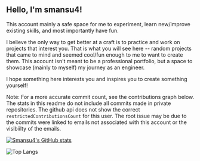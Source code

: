 ## Hello, I'm smansu4!

This account mainly a safe space for me to experiment, learn new/improve existing skills, and most importantly have fun. 

I believe the only way to get better at a craft is to practice and work on projects that interest you. That is what you will see here -- random projects that came to mind and seemed cool/fun enough to me to want to create them. This account isn't meant to be a professional portfolio, but a space to showcase (mainly to myself) my journey as an engineer. 

I hope something here interests you and inspires you to create something yourself!


<!--
https://vercel.com/smansu4s-projects/github-readme-stats/7mCBz1bFzXLev4uAJyhnSNSYXXZG for running instance.
If the stats stopp showing, check if the token has expired in settings; May need to update token in vercel and redeploy. 
-->

Note: For a more accurate commit count, see the contributions graph below. The stats in this readme do not include all commits made in private repositories. The github api does not show the correct `restrictedContributionsCount` for this user. The root issue may be due to the commits were linked to emails not associated with this account or the visibiilty of the emails. 

[![Smansu4's GitHub stats](https://github-readme-stats-smansu4s-projects.vercel.app/api?username=smansu4&show_icons=true&include_all_commits=true&count_private=true"
)](https://github.com/smansu4/github-readme-stats)

![Top Langs](https://github-readme-stats-smansu4s-projects.vercel.app/api/top-langs/?username=smansu4&layout=compact)
